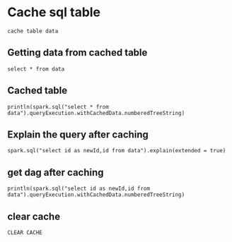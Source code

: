 # Cache sql table

    cache table data

## Getting data from cached table

    select * from data

## Cached table

    println(spark.sql("select * from data").queryExecution.withCachedData.numberedTreeString)

## Explain the query after caching

    spark.sql("select id as newId,id from data").explain(extended = true)

## get dag after caching

    println(spark.sql("select id as newId,id from data").queryExecution.withCachedData.numberedTreeString)

## clear cache

    CLEAR CACHE
